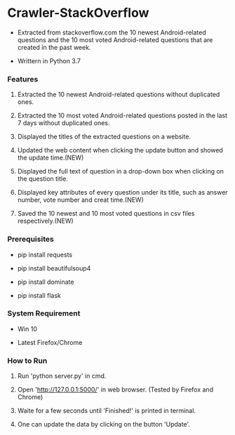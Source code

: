 # Crawler-StackOverflow
- Extracted from stackoverflow.com the 10 newest Android-related questions and the 10 most voted Android-related questions that are created in the past week.

- Writtern in Python 3.7

### Features
1. Extracted the 10 newest Android-related questions without duplicated ones.

2. Extracted the 10 most voted Android-related questions posted in the last 7 days without duplicated ones.

3. Displayed the titles of the extracted questions on a website.

4. Updated the web content when clicking the update button and showed the update time.(NEW)
  
4. Displayed the full text of question in a drop-down box when clicking on the question title.

5. Displayed key attributes of every question under its title, such as answer number, vote number and creat time.(NEW)
  
6. Saved the 10 newest and 10 most voted questions in csv files respectively.(NEW)

### Prerequisites
- pip install requests

- pip install beautifulsoup4

- pip install dominate

- pip install flask

### System Requirement
- Win 10

- Latest Firefox/Chrome

### How to Run
1. Run 'python server.py' in cmd.

2. Open 'http://127.0.0.1:5000/' in web browser. (Tested by Firefox and Chrome)

3. Waite for a few seconds until 'Finished!' is printed in terminal.

4. One can update the data by clicking on the button 'Update'.
